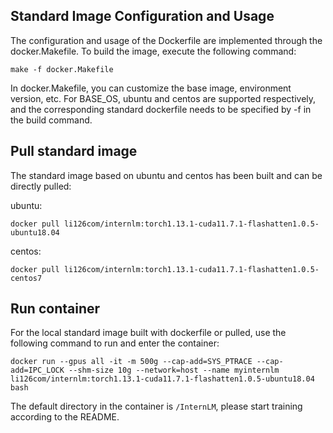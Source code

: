 ## Standard Image Configuration and Usage
The configuration and usage of the Dockerfile are implemented through the docker.Makefile. To build the image, execute the following command:
``` 
make -f docker.Makefile
``` 
In docker.Makefile, you can customize the base image, environment version, etc. For BASE_OS, ubuntu and centos are supported respectively, and the corresponding standard dockerfile needs to be specified by -f in the build command.

## Pull standard image
The standard image based on ubuntu and centos has been built and can be directly pulled:

ubuntu:
```
docker pull li126com/internlm:torch1.13.1-cuda11.7.1-flashatten1.0.5-ubuntu18.04
```
centos:
```
docker pull li126com/internlm:torch1.13.1-cuda11.7.1-flashatten1.0.5-centos7
```
## Run container
For the local standard image built with dockerfile or pulled, use the following command to run and enter the container:
```
docker run --gpus all -it -m 500g --cap-add=SYS_PTRACE --cap-add=IPC_LOCK --shm-size 10g --network=host --name myinternlm li126com/internlm:torch1.13.1-cuda11.7.1-flashatten1.0.5-ubuntu18.04 bash
```
The default directory in the container is `/InternLM`, please start training according to the README.
